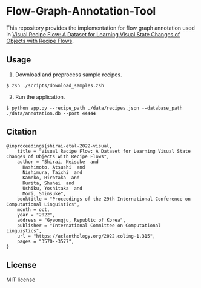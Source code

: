 # Flow-Graph-Annotation-Tool
This repository provides the implementation for flow graph annotation used in [Visual Recipe Flow: A Dataset for Learning Visual State Changes of Objects with Recipe Flows](https://aclanthology.org/2022.coling-1.315).

## Usage
1. Download and preprocess sample recipes.
~~~
$ zsh ./scripts/download_samples.zsh
~~~

2. Run the application.
~~~
$ python app.py --recipe_path ./data/recipes.json --database_path ./data/annotation.db --port 44444
~~~

## Citation
```
@inproceedings{shirai-etal-2022-visual,
    title = "Visual Recipe Flow: A Dataset for Learning Visual State Changes of Objects with Recipe Flows",
    author = "Shirai, Keisuke  and
      Hashimoto, Atsushi  and
      Nishimura, Taichi  and
      Kameko, Hirotaka  and
      Kurita, Shuhei  and
      Ushiku, Yoshitaka  and
      Mori, Shinsuke",
    booktitle = "Proceedings of the 29th International Conference on Computational Linguistics",
    month = oct,
    year = "2022",
    address = "Gyeongju, Republic of Korea",
    publisher = "International Committee on Computational Linguistics",
    url = "https://aclanthology.org/2022.coling-1.315",
    pages = "3570--3577",
}
```

## License
MIT license


